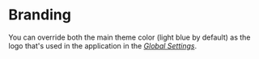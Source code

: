 # Branding

You can override both the main theme color (light blue by default) as the logo that's used in the application in the [_Global Settings_](./global-settings.md).
